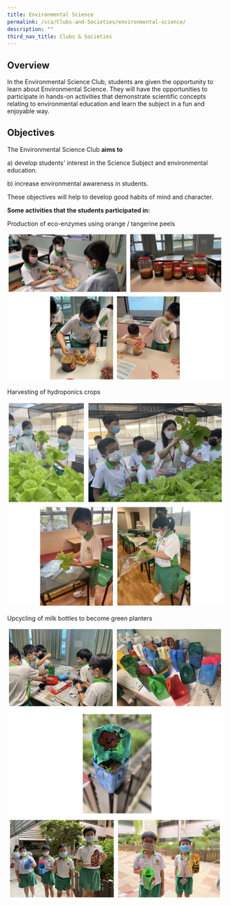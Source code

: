 ```yaml
---
title: Environmental Science
permalink: /cca/Clubs-and-Societies/environmental-science/
description: ""
third_nav_title: Clubs & Societies
---
```

Overview
--------

In the Environmental Science Club, students are given the opportunity to learn about Environmental Science. They will have the opportunities to participate in hands-on activities that demonstrate scientific concepts relating to environmental education and learn the subject in a fun and enjoyable way.

  

Objectives
----------

The Environmental Science Club **aims to**

a) develop students' interest in the Science Subject and environmental education.

b) increase environmental awareness in students.

These objectives will help to develop good habits of mind and character.

  

**Some activities that the students participated in:**

Production of eco-enzymes using orange / tangerine peels

![](/images/environmentsci.png)

Harvesting of hydroponics crops

![](/images/environmentsci2.png)

Upcycling of milk bottles to become green planters

![](/images/environmentsci3.png)